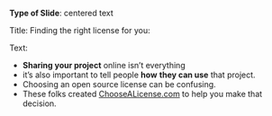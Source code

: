 **Type of Slide**: centered text

Title: Finding the right license for you:

Text: 

* **Sharing your project** online isn’t everything 
* it’s also important to tell people **how** **they can use** that project.
* Choosing an open source license can be confusing. 
* These folks created [ChooseALicense.com](http://choosealicense.com/) to help you make that decision.

